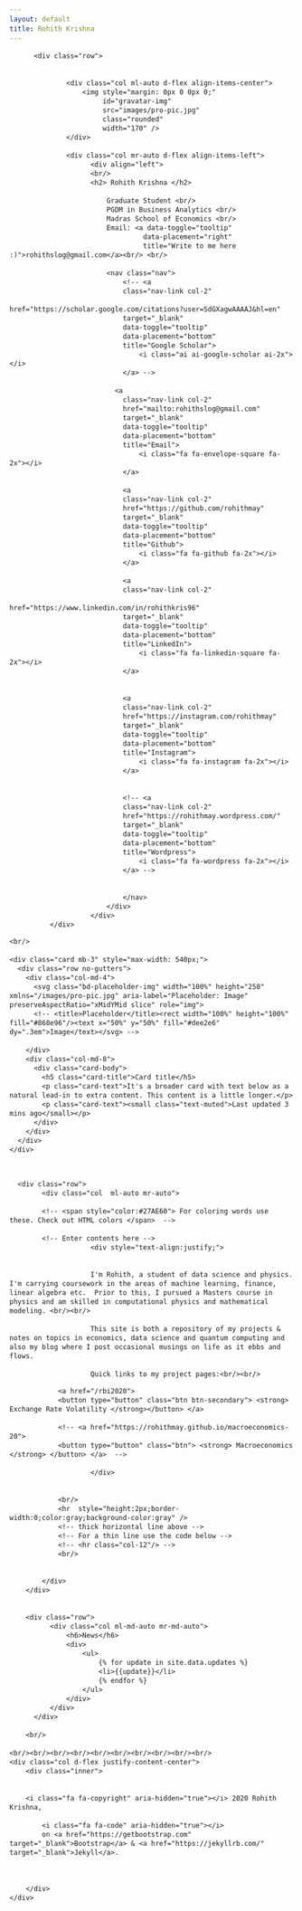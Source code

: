 ```yaml
---
layout: default
title: Rohith Krishna
---
```


<div class="container-fluid">

          <div class="row">


                  <div class="col ml-auto d-flex align-items-center">
                      <img style="margin: 0px 0 0px 0;"
                           id="gravatar-img"
                           src="images/pro-pic.jpg"
                           class="rounded"
                           width="170" />
                  </div>

                  <div class="col mr-auto d-flex align-items-left">
                        <div align="left">
                        <br/>
                        <h2> Rohith Krishna </h2>

                            Graduate Student <br/>
                            PGDM in Business Analytics <br/>
                            Madras School of Economics <br/>
                            Email: <a data-toggle="tooltip"
                                     data-placement="right"
                                     title="Write to me here :)">rohithslog@gmail.com</a><br/> <br/>

                            <nav class="nav">
                                <!-- <a
                                class="nav-link col-2"
                                href="https://scholar.google.com/citations?user=SdGXagwAAAAJ&hl=en"
                                target="_blank"
                                data-toggle="tooltip"
                                data-placement="bottom"
                                title="Google Scholar">
                                    <i class="ai ai-google-scholar ai-2x"></i>
                                </a> -->

                              <a
                                class="nav-link col-2"
                                href="mailto:rohithslog@gmail.com"
                                target="_blank"
                                data-toggle="tooltip"
                                data-placement="bottom"
                                title="Email">
                                    <i class="fa fa-envelope-square fa-2x"></i>
                                </a>

                                <a
                                class="nav-link col-2"
                                href="https://github.com/rohithmay"
                                target="_blank"
                                data-toggle="tooltip"
                                data-placement="bottom"
                                title="Github">
                                    <i class="fa fa-github fa-2x"></i>
                                </a>

                                <a
                                class="nav-link col-2"
                                href="https://www.linkedin.com/in/rohithkris96"
                                target="_blank"
                                data-toggle="tooltip"
                                data-placement="bottom"
                                title="LinkedIn">
                                    <i class="fa fa-linkedin-square fa-2x"></i>
                                </a>


                                <a
                                class="nav-link col-2"
                                href="https://instagram.com/rohithmay"
                                target="_blank"
                                data-toggle="tooltip"
                                data-placement="bottom"
                                title="Instagram">
                                    <i class="fa fa-instagram fa-2x"></i>
                                </a>


                                <!-- <a
                                class="nav-link col-2"
                                href="https://rohithmay.wordpress.com/"
                                target="_blank"
                                data-toggle="tooltip"
                                data-placement="bottom"
                                title="Wordpress">
                                    <i class="fa fa-wordpress fa-2x"></i>
                                </a> -->


                                </nav>
                            </div>
                        </div>
              </div>


<!--
Template for latest updates here
  <div class="row">
        <div class="col col-md-8 ml-md-auto mr-md-auto">
            <h6>Latest Updates</h6>
            <div>
                <ul>
                    {% for update in site.data.updates %}
                    <li>{{update}}</li>
                    {% endfor %}
                </ul>
            </div>
        </div>
    </div> -->



<!--  Template for new stuff here
<br/>
  <div class="row">
        <div class="col col-md-8 ml-auto mr-auto">
            <h6>title</h6>
            <ul>

            </ul>
        </div>
    </div> <br/> -->

    <br/>

    <div class="card mb-3" style="max-width: 540px;">
      <div class="row no-gutters">
        <div class="col-md-4">
          <svg class="bd-placeholder-img" width="100%" height="250" xmlns="/images/pro-pic.jpg" aria-label="Placeholder: Image" preserveAspectRatio="xMidYMid slice" role="img">
          <!-- <title>Placeholder</title><rect width="100%" height="100%" fill="#868e96"/><text x="50%" y="50%" fill="#dee2e6" dy=".3em">Image</text></svg> -->

        </div>
        <div class="col-md-8">
          <div class="card-body">
            <h5 class="card-title">Card title</h5>
            <p class="card-text">It's a broader card with text below as a natural lead-in to extra content. This content is a little longer.</p>
            <p class="card-text"><small class="text-muted">Last updated 3 mins ago</small></p>
          </div>
        </div>
      </div>
    </div>

<br/>

      <div class="row">
            <div class="col  ml-auto mr-auto">

            <!-- <span style="color:#27AE60"> For coloring words use these. Check out HTML colors </span>  -->

            <!-- Enter contents here -->
                        <div style="text-align:justify;">


                        I'm Rohith, a student of data science and physics. I'm carrying coursework in the areas of machine learning, finance, linear algebra etc.  Prior to this, I pursued a Masters course in physics and am skilled in computational physics and mathematical modeling. <br/><br/>

                        This site is both a repository of my projects & notes on topics in economics, data science and quantum computing and also my blog where I post occasional musings on life as it ebbs and flows.

                        Quick links to my project pages:<br/><br/>

<!--
                I am a student of data science currently in my second year of PGDM, carrying out coursework in fields such as machine learning, finance and economics. Prior to this, I pursued a Masters course in physics with skills in computational physics and mathematical modeling.   <br/>  <br/>

                This webpage is a repository of my projects and academic notes, predominantly in the fields of machine learning, macroeconomics, corporate finance, linear algebra and quantum computing. This page also doubles as my blog where I post occasional musings on life as it ebbs and flows. -->

                <a href="/rbi2020">
                <button type="button" class="btn btn-secondary"> <strong> Exchange Rate Volatility </strong></button> </a>

                <!-- <a href="https://rohithmay.github.io/macroeconomics-20">
                <button type="button" class="btn"> <strong> Macroeconomics </strong> </button> </a>  -->

                        </div>


                <br/>
                <hr  style="height:2px;border-width:0;color:gray;background-color:gray" />
                <!-- thick horizontal line above -->
                <!-- For a thin line use the code below -->
                <!-- <hr class="col-12"/> -->
                <br/>


            </div>
        </div>


        <div class="row">
              <div class="col ml-md-auto mr-md-auto">
                  <h6>News</h6>
                  <div>
                      <ul>
                          {% for update in site.data.updates %}
                          <li>{{update}}</li>
                          {% endfor %}
                      </ul>
                  </div>
              </div>
          </div>

        <br/>

    <br/><br/><br/><br/><br/><br/><br/><br/><br/><br/>
    <div class="col d-flex justify-content-center">
        <div class="inner">


        <i class="fa fa-copyright" aria-hidden="true"></i> 2020 Rohith Krishna,

            <i class="fa fa-code" aria-hidden="true"></i>
            on <a href="https://getbootstrap.com" target="_blank">Bootstrap</a> & <a href="https://jekyllrb.com/" target="_blank">Jekyll</a>.



        </div>
    </div>

</div>
